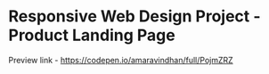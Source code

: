 # Responsive Web Design Project - Product Landing Page

Preview link - https://codepen.io/amaravindhan/full/PojmZRZ
